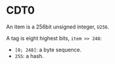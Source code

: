 # CDT0

An item is a 256bit unsigned integer, `U256`.

A tag is eight highest bits, `item >> 248`:
- `[0; 248]`: a byte sequence.
- `255`: a hash.
